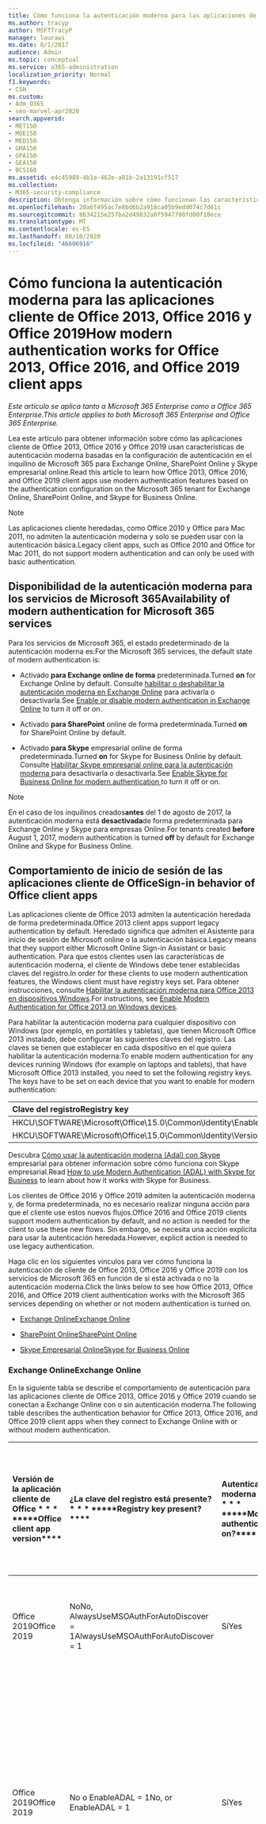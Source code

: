 ```yaml
---
title: Cómo funciona la autenticación moderna para las aplicaciones de cliente de Office 2013 y Office 2016
ms.author: tracyp
author: MSFTTracyP
manager: laurawi
ms.date: 8/1/2017
audience: Admin
ms.topic: conceptual
ms.service: o365-administration
localization_priority: Normal
f1.keywords:
- CSH
ms.custom:
- Adm_O365
- seo-marvel-apr2020
search.appverid:
- MET150
- MOE150
- MED150
- GMA150
- GPA150
- GEA150
- BCS160
ms.assetid: e4c45989-4b1a-462e-a81b-2a13191cf517
ms.collection:
- M365-security-compliance
description: Obtenga información sobre cómo funcionan las características de autenticación moderna de Microsoft 365 de forma diferente para las aplicaciones cliente de Office 2013 y 2016.
ms.openlocfilehash: 20a6f495ac7e8bd6b2a918ca05b9edd074c7d61c
ms.sourcegitcommit: 8634215e257ba2d49832a8f5947700fd00f18ece
ms.translationtype: MT
ms.contentlocale: es-ES
ms.lasthandoff: 08/10/2020
ms.locfileid: "46606916"
---
```

# <a name="how-modern-authentication-works-for-office-2013-office-2016-and-office-2019-client-apps"></a><span data-ttu-id="2fef0-103">Cómo funciona la autenticación moderna para las aplicaciones cliente de Office 2013, Office 2016 y Office 2019</span><span class="sxs-lookup"><span data-stu-id="2fef0-103">How modern authentication works for Office 2013, Office 2016, and Office 2019 client apps</span></span>

<span data-ttu-id="2fef0-104">*Este artículo se aplica tanto a Microsoft 365 Enterprise como a Office 365 Enterprise.*</span><span class="sxs-lookup"><span data-stu-id="2fef0-104">*This article applies to both Microsoft 365 Enterprise and Office 365 Enterprise.*</span></span>

<span data-ttu-id="2fef0-105">Lea este artículo para obtener información sobre cómo las aplicaciones cliente de Office 2013, Office 2016 y Office 2019 usan características de autenticación moderna basadas en la configuración de autenticación en el inquilino de Microsoft 365 para Exchange Online, SharePoint Online y Skype empresarial online.</span><span class="sxs-lookup"><span data-stu-id="2fef0-105">Read this article to learn how Office 2013, Office 2016, and Office 2019 client apps use modern authentication features based on the authentication configuration on the Microsoft 365 tenant for Exchange Online, SharePoint Online, and Skype for Business Online.</span></span>

> [!NOTE]
> <span data-ttu-id="2fef0-106">Las aplicaciones cliente heredadas, como Office 2010 y Office para Mac 2011, no admiten la autenticación moderna y solo se pueden usar con la autenticación básica.</span><span class="sxs-lookup"><span data-stu-id="2fef0-106">Legacy client apps, such as Office 2010 and Office for Mac 2011, do not support modern authentication and can only be used with basic authentication.</span></span>

## <a name="availability-of-modern-authentication-for-microsoft-365-services"></a><span data-ttu-id="2fef0-107">Disponibilidad de la autenticación moderna para los servicios de Microsoft 365</span><span class="sxs-lookup"><span data-stu-id="2fef0-107">Availability of modern authentication for Microsoft 365 services</span></span>

<span data-ttu-id="2fef0-108">Para los servicios de Microsoft 365, el estado predeterminado de la autenticación moderna es:</span><span class="sxs-lookup"><span data-stu-id="2fef0-108">For the Microsoft 365 services, the default state of modern authentication is:</span></span>
  
- <span data-ttu-id="2fef0-109">Activado **para Exchange online de forma** predeterminada.</span><span class="sxs-lookup"><span data-stu-id="2fef0-109">Turned **on** for Exchange Online by default.</span></span> <span data-ttu-id="2fef0-110">Consulte [habilitar o deshabilitar la autenticación moderna en Exchange Online](https://support.office.com/article/58018196-f918-49cd-8238-56f57f38d662) para activarla o desactivarla.</span><span class="sxs-lookup"><span data-stu-id="2fef0-110">See [Enable or disable modern authentication in Exchange Online](https://support.office.com/article/58018196-f918-49cd-8238-56f57f38d662) to turn it off or on.</span></span> 
    
- <span data-ttu-id="2fef0-111">Activado **para SharePoint** online de forma predeterminada.</span><span class="sxs-lookup"><span data-stu-id="2fef0-111">Turned **on** for SharePoint Online by default.</span></span> 
    
- <span data-ttu-id="2fef0-112">Activado **para Skype** empresarial online de forma predeterminada.</span><span class="sxs-lookup"><span data-stu-id="2fef0-112">Turned **on** for Skype for Business Online by default.</span></span> <span data-ttu-id="2fef0-113">Consulte [Habilitar Skype empresarial online para la autenticación moderna ](https://social.technet.microsoft.com/wiki/contents/articles/34339.skype-for-business-online-enable-your-tenant-for-modern-authentication.aspx)para desactivarla o desactivarla.</span><span class="sxs-lookup"><span data-stu-id="2fef0-113">See [Enable Skype for Business Online for modern authentication ](https://social.technet.microsoft.com/wiki/contents/articles/34339.skype-for-business-online-enable-your-tenant-for-modern-authentication.aspx)to turn it off or on.</span></span>

> [!NOTE]
> <span data-ttu-id="2fef0-114">En el caso de los inquilinos creados**antes** del 1 de agosto de 2017, la autenticación moderna está **desactivada**de forma predeterminada para Exchange Online y Skype para empresas Online.</span><span class="sxs-lookup"><span data-stu-id="2fef0-114">For tenants created **before** August 1, 2017, modern authentication is turned **off** by default for Exchange Online and Skype for Business Online.</span></span>
    
## <a name="sign-in-behavior-of-office-client-apps"></a><span data-ttu-id="2fef0-115">Comportamiento de inicio de sesión de las aplicaciones cliente de Office</span><span class="sxs-lookup"><span data-stu-id="2fef0-115">Sign-in behavior of Office client apps</span></span>

<span data-ttu-id="2fef0-116">Las aplicaciones cliente de Office 2013 admiten la autenticación heredada de forma predeterminada.</span><span class="sxs-lookup"><span data-stu-id="2fef0-116">Office 2013 client apps support legacy authentication by default.</span></span> <span data-ttu-id="2fef0-117">Heredado significa que admiten el Asistente para inicio de sesión de Microsoft online o la autenticación básica.</span><span class="sxs-lookup"><span data-stu-id="2fef0-117">Legacy means that they support either Microsoft Online Sign-in Assistant or basic authentication.</span></span> <span data-ttu-id="2fef0-118">Para que estos clientes usen las características de autenticación moderna, el cliente de Windows debe tener establecidas claves del registro.</span><span class="sxs-lookup"><span data-stu-id="2fef0-118">In order for these clients to use modern authentication features, the Windows client must have registry keys set.</span></span> <span data-ttu-id="2fef0-119">Para obtener instrucciones, consulte [Habilitar la autenticación moderna para Office 2013 en dispositivos Windows](https://support.office.com/article/7dc1c01a-090f-4971-9677-f1b192d6c910).</span><span class="sxs-lookup"><span data-stu-id="2fef0-119">For instructions, see [Enable Modern Authentication for Office 2013 on Windows devices](https://support.office.com/article/7dc1c01a-090f-4971-9677-f1b192d6c910).</span></span>

<span data-ttu-id="2fef0-p104">Para habilitar la autenticación moderna para cualquier dispositivo con Windows (por ejemplo, en portátiles y tabletas), que tienen Microsoft Office 2013 instalado, debe configurar las siguientes claves del registro. Las claves se tienen que establecer en cada dispositivo en el que quiera habilitar la autenticación moderna:</span><span class="sxs-lookup"><span data-stu-id="2fef0-p104">To enable modern authentication for any devices running Windows (for example on laptops and tablets), that have Microsoft Office 2013 installed, you need to set the following registry keys. The keys have to be set on each device that you want to enable for modern authentication:</span></span>
  
|<span data-ttu-id="2fef0-122">**Clave del registro**</span><span class="sxs-lookup"><span data-stu-id="2fef0-122">**Registry key**</span></span>|<span data-ttu-id="2fef0-123">**Tipo**</span><span class="sxs-lookup"><span data-stu-id="2fef0-123">**Type**</span></span>|<span data-ttu-id="2fef0-124">**Valor**</span><span class="sxs-lookup"><span data-stu-id="2fef0-124">**Value**</span></span> |
|:-------|:------:|--------:|
|<span data-ttu-id="2fef0-125">HKCU\SOFTWARE\Microsoft\Office\15.0\Common\Identity\EnableADAL</span><span class="sxs-lookup"><span data-stu-id="2fef0-125">HKCU\SOFTWARE\Microsoft\Office\15.0\Common\Identity\EnableADAL</span></span>  |<span data-ttu-id="2fef0-126">REG_DWORD</span><span class="sxs-lookup"><span data-stu-id="2fef0-126">REG_DWORD</span></span>  |<span data-ttu-id="2fef0-127">1</span><span class="sxs-lookup"><span data-stu-id="2fef0-127">1</span></span>  |
|<span data-ttu-id="2fef0-128">HKCU\SOFTWARE\Microsoft\Office\15.0\Common\Identity\Version</span><span class="sxs-lookup"><span data-stu-id="2fef0-128">HKCU\SOFTWARE\Microsoft\Office\15.0\Common\Identity\Version</span></span> |<span data-ttu-id="2fef0-129">REG_DWORD</span><span class="sxs-lookup"><span data-stu-id="2fef0-129">REG_DWORD</span></span> |<span data-ttu-id="2fef0-130">1</span><span class="sxs-lookup"><span data-stu-id="2fef0-130">1</span></span> |
  
<span data-ttu-id="2fef0-131">Descubra [Cómo usar la autenticación moderna (Adal) con Skype](https://go.microsoft.com/fwlink/p/?LinkId=785431) empresarial para obtener información sobre cómo funciona con Skype empresarial.</span><span class="sxs-lookup"><span data-stu-id="2fef0-131">Read [How to use Modern Authentication (ADAL) with Skype for Business](https://go.microsoft.com/fwlink/p/?LinkId=785431) to learn about how it works with Skype for Business.</span></span> 
  
<span data-ttu-id="2fef0-132">Los clientes de Office 2016 y Office 2019 admiten la autenticación moderna y, de forma predeterminada, no es necesario realizar ninguna acción para que el cliente use estos nuevos flujos.</span><span class="sxs-lookup"><span data-stu-id="2fef0-132">Office 2016 and Office 2019 clients support modern authentication by default, and no action is needed for the client to use these new flows.</span></span> <span data-ttu-id="2fef0-133">Sin embargo, se necesita una acción explícita para usar la autenticación heredada.</span><span class="sxs-lookup"><span data-stu-id="2fef0-133">However, explicit action is needed to use legacy authentication.</span></span>
  
<span data-ttu-id="2fef0-134">Haga clic en los siguientes vínculos para ver cómo funciona la autenticación de cliente de Office 2013, Office 2016 y Office 2019 con los servicios de Microsoft 365 en función de si está activada o no la autenticación moderna.</span><span class="sxs-lookup"><span data-stu-id="2fef0-134">Click the links below to see how Office 2013, Office 2016, and Office 2019 client authentication works with the Microsoft 365 services depending on whether or not modern authentication is turned on.</span></span>
  
- [<span data-ttu-id="2fef0-135">Exchange Online</span><span class="sxs-lookup"><span data-stu-id="2fef0-135">Exchange Online</span></span>](modern-auth-for-office-2013-and-2016.md#BK_EchangeOnline)
    
- [<span data-ttu-id="2fef0-136">SharePoint Online</span><span class="sxs-lookup"><span data-stu-id="2fef0-136">SharePoint Online</span></span>](modern-auth-for-office-2013-and-2016.md#BK_SharePointOnline)
    
- [<span data-ttu-id="2fef0-137">Skype Empresarial Online</span><span class="sxs-lookup"><span data-stu-id="2fef0-137">Skype for Business Online</span></span>](modern-auth-for-office-2013-and-2016.md#BK_SFBO)
    
<span data-ttu-id="2fef0-138"><a name="BK_EchangeOnline"> </a></span><span class="sxs-lookup"><span data-stu-id="2fef0-138"><a name="BK_EchangeOnline"> </a></span></span>
### <a name="exchange-online"></a><span data-ttu-id="2fef0-139">Exchange Online</span><span class="sxs-lookup"><span data-stu-id="2fef0-139">Exchange Online</span></span>

<span data-ttu-id="2fef0-140">En la siguiente tabla se describe el comportamiento de autenticación para las aplicaciones cliente de Office 2013, Office 2016 y Office 2019 cuando se conectan a Exchange Online con o sin autenticación moderna.</span><span class="sxs-lookup"><span data-stu-id="2fef0-140">The following table describes the authentication behavior for Office 2013, Office 2016, and Office 2019 client apps when they connect to Exchange Online with or without modern authentication.</span></span>
  
|<span data-ttu-id="2fef0-141">Versión de la aplicación cliente de Office \* \* \* \*</span><span class="sxs-lookup"><span data-stu-id="2fef0-141">\*\*\*\*Office client app version\*\*\*\*</span></span>|<span data-ttu-id="2fef0-142">¿La clave del registro está presente? \* \* \* \*</span><span class="sxs-lookup"><span data-stu-id="2fef0-142">\*\*\*\*Registry key present?\*\*\*\*</span></span>|<span data-ttu-id="2fef0-143">Autenticación moderna en? \* \* \* \*</span><span class="sxs-lookup"><span data-stu-id="2fef0-143">\*\*\*\*Modern authentication on?\*\*\*\*</span></span>|<span data-ttu-id="2fef0-144">Comportamiento de autenticación con la autenticación moderna activada para el inquilino (predeterminado) \* \* \* \*</span><span class="sxs-lookup"><span data-stu-id="2fef0-144">\*\*\*\*Authentication behavior with modern authentication turned on for the tenant (default)\*\*\*\*</span></span>|<span data-ttu-id="2fef0-145">Comportamiento de autenticación con la autenticación moderna desactivada para el inquilino \* \* \* \*</span><span class="sxs-lookup"><span data-stu-id="2fef0-145">\*\*\*\*Authentication behavior with modern authentication turned off for the tenant\*\*\*\*</span></span>|
|:-----|:-----|:-----|:-----|:-----|
|<span data-ttu-id="2fef0-146">Office 2019</span><span class="sxs-lookup"><span data-stu-id="2fef0-146">Office 2019</span></span>  <br/> |<span data-ttu-id="2fef0-147">No</span><span class="sxs-lookup"><span data-stu-id="2fef0-147">No,</span></span> <br> <span data-ttu-id="2fef0-148">AlwaysUseMSOAuthForAutoDiscover = 1</span><span class="sxs-lookup"><span data-stu-id="2fef0-148">AlwaysUseMSOAuthForAutoDiscover = 1</span></span> <br/> |<span data-ttu-id="2fef0-149">Sí</span><span class="sxs-lookup"><span data-stu-id="2fef0-149">Yes</span></span>  <br/> |<span data-ttu-id="2fef0-150">Fuerza la autenticación moderna en Outlook 2013, 2016 o 2019.</span><span class="sxs-lookup"><span data-stu-id="2fef0-150">Forces modern authentication on Outlook 2013, 2016, or 2019.</span></span> <br/> [<span data-ttu-id="2fef0-151">Más información</span><span class="sxs-lookup"><span data-stu-id="2fef0-151">More info</span></span>](https://support.microsoft.com/help/3126599/outlook-prompts-for-password-when-modern-authentication-is-enabled)|<span data-ttu-id="2fef0-152">Fuerza la autenticación moderna en el cliente de Outlook.</span><span class="sxs-lookup"><span data-stu-id="2fef0-152">Forces modern authentication within the Outlook client.</span></span><br/> |
|<span data-ttu-id="2fef0-153">Office 2019</span><span class="sxs-lookup"><span data-stu-id="2fef0-153">Office 2019</span></span>  <br/> |<span data-ttu-id="2fef0-154">No o EnableADAL = 1</span><span class="sxs-lookup"><span data-stu-id="2fef0-154">No, or EnableADAL = 1</span></span>  <br/> |<span data-ttu-id="2fef0-155">Sí</span><span class="sxs-lookup"><span data-stu-id="2fef0-155">Yes</span></span>  <br/> |<span data-ttu-id="2fef0-156">Se intenta primero la autenticación moderna.</span><span class="sxs-lookup"><span data-stu-id="2fef0-156">Modern authentication is attempted first.</span></span> <span data-ttu-id="2fef0-157">Si el servidor rechaza una conexión de autenticación moderna, se usa la autenticación básica.</span><span class="sxs-lookup"><span data-stu-id="2fef0-157">If the server refuses a modern authentication connection, then basic authentication is used.</span></span> <span data-ttu-id="2fef0-158">El servidor rechaza la autenticación moderna cuando el inquilino no está habilitado.</span><span class="sxs-lookup"><span data-stu-id="2fef0-158">Server refuses modern authentication when the tenant is not enabled.</span></span>  <br/> |<span data-ttu-id="2fef0-159">Se intenta primero la autenticación moderna.</span><span class="sxs-lookup"><span data-stu-id="2fef0-159">Modern authentication is attempted first.</span></span> <span data-ttu-id="2fef0-160">Si el servidor rechaza una conexión de autenticación moderna, se usa la autenticación básica.</span><span class="sxs-lookup"><span data-stu-id="2fef0-160">If the server refuses a modern authentication connection, then basic authentication is used.</span></span> <span data-ttu-id="2fef0-161">El servidor rechaza la autenticación moderna cuando el inquilino no está habilitado.</span><span class="sxs-lookup"><span data-stu-id="2fef0-161">Server refuses modern authentication when the tenant is not enabled.</span></span>  <br/> |
|<span data-ttu-id="2fef0-162">Office 2019</span><span class="sxs-lookup"><span data-stu-id="2fef0-162">Office 2019</span></span>  <br/> |<span data-ttu-id="2fef0-163">Sí, EnableADAL = 1</span><span class="sxs-lookup"><span data-stu-id="2fef0-163">Yes, EnableADAL = 1</span></span>  <br/> |<span data-ttu-id="2fef0-164">Sí</span><span class="sxs-lookup"><span data-stu-id="2fef0-164">Yes</span></span>  <br/> |<span data-ttu-id="2fef0-165">Se intenta primero la autenticación moderna.</span><span class="sxs-lookup"><span data-stu-id="2fef0-165">Modern authentication is attempted first.</span></span> <span data-ttu-id="2fef0-166">Si el servidor rechaza una conexión de autenticación moderna, se usa la autenticación básica.</span><span class="sxs-lookup"><span data-stu-id="2fef0-166">If the server refuses a modern authentication connection, then basic authentication is used.</span></span> <span data-ttu-id="2fef0-167">El servidor rechaza la autenticación moderna cuando el inquilino no está habilitado.</span><span class="sxs-lookup"><span data-stu-id="2fef0-167">Server refuses modern authentication when the tenant is not enabled.</span></span>  <br/> |<span data-ttu-id="2fef0-168">Se intenta primero la autenticación moderna.</span><span class="sxs-lookup"><span data-stu-id="2fef0-168">Modern authentication is attempted first.</span></span> <span data-ttu-id="2fef0-169">Si el servidor rechaza una conexión de autenticación moderna, se usa la autenticación básica.</span><span class="sxs-lookup"><span data-stu-id="2fef0-169">If the server refuses a modern authentication connection, then basic authentication is used.</span></span> <span data-ttu-id="2fef0-170">El servidor rechaza la autenticación moderna cuando el inquilino no está habilitado.</span><span class="sxs-lookup"><span data-stu-id="2fef0-170">Server refuses modern authentication when the tenant is not enabled.</span></span>  <br/> |
|<span data-ttu-id="2fef0-171">Office 2019</span><span class="sxs-lookup"><span data-stu-id="2fef0-171">Office 2019</span></span>  <br/> |<span data-ttu-id="2fef0-172">Sí, EnableADAL = 0</span><span class="sxs-lookup"><span data-stu-id="2fef0-172">Yes, EnableADAL=0</span></span>  <br/> |<span data-ttu-id="2fef0-173">No</span><span class="sxs-lookup"><span data-stu-id="2fef0-173">No</span></span>  <br/> |<span data-ttu-id="2fef0-174">Autenticación básica</span><span class="sxs-lookup"><span data-stu-id="2fef0-174">Basic authentication</span></span>  <br/> |<span data-ttu-id="2fef0-175">Autenticación básica</span><span class="sxs-lookup"><span data-stu-id="2fef0-175">Basic authentication</span></span>  <br/> |
|<span data-ttu-id="2fef0-176">Office 2016</span><span class="sxs-lookup"><span data-stu-id="2fef0-176">Office 2016</span></span>  <br/> |<span data-ttu-id="2fef0-177">No</span><span class="sxs-lookup"><span data-stu-id="2fef0-177">No,</span></span> <br> <span data-ttu-id="2fef0-178">AlwaysUseMSOAuthForAutoDiscover = 1</span><span class="sxs-lookup"><span data-stu-id="2fef0-178">AlwaysUseMSOAuthForAutoDiscover = 1</span></span> <br/> |<span data-ttu-id="2fef0-179">Sí</span><span class="sxs-lookup"><span data-stu-id="2fef0-179">Yes</span></span>  <br/> |<span data-ttu-id="2fef0-180">Fuerza la autenticación moderna en 2013, 2016 o 2019.</span><span class="sxs-lookup"><span data-stu-id="2fef0-180">Forces modern authentication on 2013, 2016, or 2019.</span></span> <br/> [<span data-ttu-id="2fef0-181">Más información</span><span class="sxs-lookup"><span data-stu-id="2fef0-181">More info</span></span>](https://support.microsoft.com/help/3126599/outlook-prompts-for-password-when-modern-authentication-is-enabled)|<span data-ttu-id="2fef0-182">Fuerza la autenticación moderna en el cliente de Outlook.</span><span class="sxs-lookup"><span data-stu-id="2fef0-182">Forces modern authentication within the Outlook client.</span></span><br/> |
|<span data-ttu-id="2fef0-183">Office 2016</span><span class="sxs-lookup"><span data-stu-id="2fef0-183">Office 2016</span></span>  <br/> |<span data-ttu-id="2fef0-184">No o EnableADAL = 1</span><span class="sxs-lookup"><span data-stu-id="2fef0-184">No, or EnableADAL = 1</span></span>  <br/> |<span data-ttu-id="2fef0-185">Sí</span><span class="sxs-lookup"><span data-stu-id="2fef0-185">Yes</span></span>  <br/> |<span data-ttu-id="2fef0-186">Se intenta primero la autenticación moderna.</span><span class="sxs-lookup"><span data-stu-id="2fef0-186">Modern authentication is attempted first.</span></span> <span data-ttu-id="2fef0-187">Si el servidor rechaza una conexión de autenticación moderna, se usa la autenticación básica.</span><span class="sxs-lookup"><span data-stu-id="2fef0-187">If the server refuses a modern authentication connection, then basic authentication is used.</span></span> <span data-ttu-id="2fef0-188">El servidor rechaza la autenticación moderna cuando el inquilino no está habilitado.</span><span class="sxs-lookup"><span data-stu-id="2fef0-188">Server refuses modern authentication when the tenant is not enabled.</span></span>  <br/> |<span data-ttu-id="2fef0-189">Se intenta primero la autenticación moderna.</span><span class="sxs-lookup"><span data-stu-id="2fef0-189">Modern authentication is attempted first.</span></span> <span data-ttu-id="2fef0-190">Si el servidor rechaza una conexión de autenticación moderna, se usa la autenticación básica.</span><span class="sxs-lookup"><span data-stu-id="2fef0-190">If the server refuses a modern authentication connection, then basic authentication is used.</span></span> <span data-ttu-id="2fef0-191">El servidor rechaza la autenticación moderna cuando el inquilino no está habilitado.</span><span class="sxs-lookup"><span data-stu-id="2fef0-191">Server refuses modern authentication when the tenant is not enabled.</span></span>  <br/> |
|<span data-ttu-id="2fef0-192">Office 2016</span><span class="sxs-lookup"><span data-stu-id="2fef0-192">Office 2016</span></span>  <br/> |<span data-ttu-id="2fef0-193">Sí, EnableADAL = 1</span><span class="sxs-lookup"><span data-stu-id="2fef0-193">Yes, EnableADAL = 1</span></span>  <br/> |<span data-ttu-id="2fef0-194">Sí</span><span class="sxs-lookup"><span data-stu-id="2fef0-194">Yes</span></span>  <br/> |<span data-ttu-id="2fef0-195">Se intenta primero la autenticación moderna.</span><span class="sxs-lookup"><span data-stu-id="2fef0-195">Modern authentication is attempted first.</span></span> <span data-ttu-id="2fef0-196">Si el servidor rechaza una conexión de autenticación moderna, se usa la autenticación básica.</span><span class="sxs-lookup"><span data-stu-id="2fef0-196">If the server refuses a modern authentication connection, then basic authentication is used.</span></span> <span data-ttu-id="2fef0-197">El servidor rechaza la autenticación moderna cuando el inquilino no está habilitado.</span><span class="sxs-lookup"><span data-stu-id="2fef0-197">Server refuses modern authentication when the tenant is not enabled.</span></span>  <br/> |<span data-ttu-id="2fef0-198">Se intenta primero la autenticación moderna.</span><span class="sxs-lookup"><span data-stu-id="2fef0-198">Modern authentication is attempted first.</span></span> <span data-ttu-id="2fef0-199">Si el servidor rechaza una conexión de autenticación moderna, se usa la autenticación básica.</span><span class="sxs-lookup"><span data-stu-id="2fef0-199">If the server refuses a modern authentication connection, then basic authentication is used.</span></span> <span data-ttu-id="2fef0-200">El servidor rechaza la autenticación moderna cuando el inquilino no está habilitado.</span><span class="sxs-lookup"><span data-stu-id="2fef0-200">Server refuses modern authentication when the tenant is not enabled.</span></span>  <br/> |
|<span data-ttu-id="2fef0-201">Office 2016</span><span class="sxs-lookup"><span data-stu-id="2fef0-201">Office 2016</span></span>  <br/> |<span data-ttu-id="2fef0-202">Sí, EnableADAL = 0</span><span class="sxs-lookup"><span data-stu-id="2fef0-202">Yes, EnableADAL=0</span></span>  <br/> |<span data-ttu-id="2fef0-203">No</span><span class="sxs-lookup"><span data-stu-id="2fef0-203">No</span></span>  <br/> |<span data-ttu-id="2fef0-204">Autenticación básica</span><span class="sxs-lookup"><span data-stu-id="2fef0-204">Basic authentication</span></span>  <br/> |<span data-ttu-id="2fef0-205">Autenticación básica</span><span class="sxs-lookup"><span data-stu-id="2fef0-205">Basic authentication</span></span>  <br/> |
|<span data-ttu-id="2fef0-206">Office 2013</span><span class="sxs-lookup"><span data-stu-id="2fef0-206">Office 2013</span></span>  <br/> |<span data-ttu-id="2fef0-207">No</span><span class="sxs-lookup"><span data-stu-id="2fef0-207">No</span></span>  <br/> |<span data-ttu-id="2fef0-208">No</span><span class="sxs-lookup"><span data-stu-id="2fef0-208">No</span></span>  <br/> |<span data-ttu-id="2fef0-209">Autenticación básica</span><span class="sxs-lookup"><span data-stu-id="2fef0-209">Basic authentication</span></span>  <br/> |<span data-ttu-id="2fef0-210">Autenticación básica</span><span class="sxs-lookup"><span data-stu-id="2fef0-210">Basic authentication</span></span>  <br/> |
|<span data-ttu-id="2fef0-211">Office 2013</span><span class="sxs-lookup"><span data-stu-id="2fef0-211">Office 2013</span></span>  <br/> |<span data-ttu-id="2fef0-212">Sí, EnableADAL = 1</span><span class="sxs-lookup"><span data-stu-id="2fef0-212">Yes, EnableADAL = 1</span></span>  <br/> |<span data-ttu-id="2fef0-213">Sí</span><span class="sxs-lookup"><span data-stu-id="2fef0-213">Yes</span></span>  <br/> |<span data-ttu-id="2fef0-214">Se intenta primero la autenticación moderna.</span><span class="sxs-lookup"><span data-stu-id="2fef0-214">Modern authentication is attempted first.</span></span> <span data-ttu-id="2fef0-215">Si el servidor rechaza una conexión de autenticación moderna, se usa la autenticación básica.</span><span class="sxs-lookup"><span data-stu-id="2fef0-215">If the server refuses a modern authentication connection, then basic authentication is used.</span></span> <span data-ttu-id="2fef0-216">El servidor rechaza la autenticación moderna cuando el inquilino no está habilitado.</span><span class="sxs-lookup"><span data-stu-id="2fef0-216">Server refuses modern authentication when the tenant is not enabled.</span></span>  <br/> |<span data-ttu-id="2fef0-217">Se intenta primero la autenticación moderna.</span><span class="sxs-lookup"><span data-stu-id="2fef0-217">Modern authentication is attempted first.</span></span> <span data-ttu-id="2fef0-218">Si el servidor rechaza una conexión de autenticación moderna, se usa la autenticación básica.</span><span class="sxs-lookup"><span data-stu-id="2fef0-218">If the server refuses a modern authentication connection, then basic authentication is used.</span></span> <span data-ttu-id="2fef0-219">El servidor rechaza la autenticación moderna cuando el inquilino no está habilitado.</span><span class="sxs-lookup"><span data-stu-id="2fef0-219">Server refuses modern authentication when the tenant is not enabled.</span></span>  <br/> |
   
<span data-ttu-id="2fef0-220"><a name="BK_SharePointOnline"> </a></span><span class="sxs-lookup"><span data-stu-id="2fef0-220"><a name="BK_SharePointOnline"> </a></span></span>
### <a name="sharepoint-online"></a><span data-ttu-id="2fef0-221">SharePoint Online</span><span class="sxs-lookup"><span data-stu-id="2fef0-221">SharePoint Online</span></span>

<span data-ttu-id="2fef0-222">En la siguiente tabla se describe el comportamiento de autenticación para las aplicaciones cliente de Office 2013, Office 2016 y Office 2019 cuando se conectan a SharePoint Online con o sin autenticación moderna.</span><span class="sxs-lookup"><span data-stu-id="2fef0-222">The following table describes the authentication behavior for Office 2013, Office 2016, and Office 2019 client apps when they connect to SharePoint Online with or without modern authentication.</span></span>
  
|<span data-ttu-id="2fef0-223">Versión de la aplicación cliente de Office \* \* \* \*</span><span class="sxs-lookup"><span data-stu-id="2fef0-223">\*\*\*\*Office client app version\*\*\*\*</span></span>|<span data-ttu-id="2fef0-224">¿La clave del registro está presente? \* \* \* \*</span><span class="sxs-lookup"><span data-stu-id="2fef0-224">\*\*\*\*Registry key present?\*\*\*\*</span></span>|<span data-ttu-id="2fef0-225">Autenticación moderna en? \* \* \* \*</span><span class="sxs-lookup"><span data-stu-id="2fef0-225">\*\*\*\*Modern authentication on?\*\*\*\*</span></span>|<span data-ttu-id="2fef0-226">Comportamiento de autenticación con la autenticación moderna activada para el inquilino (predeterminado) \* \* \* \*</span><span class="sxs-lookup"><span data-stu-id="2fef0-226">\*\*\*\*Authentication behavior with modern authentication turned on for the tenant (default)\*\*\*\*</span></span>|<span data-ttu-id="2fef0-227">Comportamiento de autenticación con la autenticación moderna desactivada para el inquilino \* \* \* \*</span><span class="sxs-lookup"><span data-stu-id="2fef0-227">\*\*\*\*Authentication behavior with modern authentication turned off for the tenant\*\*\*\*</span></span>|
|:-----|:-----|:-----|:-----|:-----|
|<span data-ttu-id="2fef0-228">Office 2019</span><span class="sxs-lookup"><span data-stu-id="2fef0-228">Office 2019</span></span>  <br/> |<span data-ttu-id="2fef0-229">No o EnableADAL = 1</span><span class="sxs-lookup"><span data-stu-id="2fef0-229">No, or EnableADAL = 1</span></span>  <br/> |<span data-ttu-id="2fef0-230">Sí</span><span class="sxs-lookup"><span data-stu-id="2fef0-230">Yes</span></span>  <br/> |<span data-ttu-id="2fef0-231">Solo la autenticación moderna.</span><span class="sxs-lookup"><span data-stu-id="2fef0-231">Modern authentication only.</span></span>  <br/> |<span data-ttu-id="2fef0-232">Error al conectar.</span><span class="sxs-lookup"><span data-stu-id="2fef0-232">Failure to connect.</span></span>  <br/> |
|<span data-ttu-id="2fef0-233">Office 2019</span><span class="sxs-lookup"><span data-stu-id="2fef0-233">Office 2019</span></span>  <br/> |<span data-ttu-id="2fef0-234">Sí, EnableADAL = 1</span><span class="sxs-lookup"><span data-stu-id="2fef0-234">Yes, EnableADAL = 1</span></span>  <br/> |<span data-ttu-id="2fef0-235">Sí</span><span class="sxs-lookup"><span data-stu-id="2fef0-235">Yes</span></span>  <br/> |<span data-ttu-id="2fef0-236">Solo la autenticación moderna.</span><span class="sxs-lookup"><span data-stu-id="2fef0-236">Modern authentication only.</span></span>  <br/> |<span data-ttu-id="2fef0-237">Error al conectar.</span><span class="sxs-lookup"><span data-stu-id="2fef0-237">Failure to connect.</span></span>  <br/> |
|<span data-ttu-id="2fef0-238">Office 2019</span><span class="sxs-lookup"><span data-stu-id="2fef0-238">Office 2019</span></span>  <br/> |<span data-ttu-id="2fef0-239">Sí, EnableADAL = 0</span><span class="sxs-lookup"><span data-stu-id="2fef0-239">Yes, EnableADAL = 0</span></span>  <br/> |<span data-ttu-id="2fef0-240">No</span><span class="sxs-lookup"><span data-stu-id="2fef0-240">No</span></span>  <br/> |<span data-ttu-id="2fef0-241">Solo ayudante para el inicio de sesión de Microsoft online.</span><span class="sxs-lookup"><span data-stu-id="2fef0-241">Microsoft Online Sign-in Assistant only.</span></span>  <br/> |<span data-ttu-id="2fef0-242">Solo ayudante para el inicio de sesión de Microsoft online.</span><span class="sxs-lookup"><span data-stu-id="2fef0-242">Microsoft Online Sign-in Assistant only.</span></span>  <br/> |
|<span data-ttu-id="2fef0-243">Office 2016</span><span class="sxs-lookup"><span data-stu-id="2fef0-243">Office 2016</span></span>  <br/> |<span data-ttu-id="2fef0-244">No o EnableADAL = 1</span><span class="sxs-lookup"><span data-stu-id="2fef0-244">No, or EnableADAL = 1</span></span>  <br/> |<span data-ttu-id="2fef0-245">Sí</span><span class="sxs-lookup"><span data-stu-id="2fef0-245">Yes</span></span>  <br/> |<span data-ttu-id="2fef0-246">Solo la autenticación moderna.</span><span class="sxs-lookup"><span data-stu-id="2fef0-246">Modern authentication only.</span></span>  <br/> |<span data-ttu-id="2fef0-247">Error al conectar.</span><span class="sxs-lookup"><span data-stu-id="2fef0-247">Failure to connect.</span></span>  <br/> |
|<span data-ttu-id="2fef0-248">Office 2016</span><span class="sxs-lookup"><span data-stu-id="2fef0-248">Office 2016</span></span>  <br/> |<span data-ttu-id="2fef0-249">Sí, EnableADAL = 1</span><span class="sxs-lookup"><span data-stu-id="2fef0-249">Yes, EnableADAL = 1</span></span>  <br/> |<span data-ttu-id="2fef0-250">Sí</span><span class="sxs-lookup"><span data-stu-id="2fef0-250">Yes</span></span>  <br/> |<span data-ttu-id="2fef0-251">Solo la autenticación moderna.</span><span class="sxs-lookup"><span data-stu-id="2fef0-251">Modern authentication only.</span></span>  <br/> |<span data-ttu-id="2fef0-252">Error al conectar.</span><span class="sxs-lookup"><span data-stu-id="2fef0-252">Failure to connect.</span></span>  <br/> |
|<span data-ttu-id="2fef0-253">Office 2016</span><span class="sxs-lookup"><span data-stu-id="2fef0-253">Office 2016</span></span>  <br/> |<span data-ttu-id="2fef0-254">Sí, EnableADAL = 0</span><span class="sxs-lookup"><span data-stu-id="2fef0-254">Yes, EnableADAL = 0</span></span>  <br/> |<span data-ttu-id="2fef0-255">No</span><span class="sxs-lookup"><span data-stu-id="2fef0-255">No</span></span>  <br/> |<span data-ttu-id="2fef0-256">Solo ayudante para el inicio de sesión de Microsoft online.</span><span class="sxs-lookup"><span data-stu-id="2fef0-256">Microsoft Online Sign-in Assistant only.</span></span>  <br/> |<span data-ttu-id="2fef0-257">Solo ayudante para el inicio de sesión de Microsoft online.</span><span class="sxs-lookup"><span data-stu-id="2fef0-257">Microsoft Online Sign-in Assistant only.</span></span>  <br/> |
|<span data-ttu-id="2fef0-258">Office 2013</span><span class="sxs-lookup"><span data-stu-id="2fef0-258">Office 2013</span></span>  <br/> |<span data-ttu-id="2fef0-259">No</span><span class="sxs-lookup"><span data-stu-id="2fef0-259">No</span></span>  <br/> |<span data-ttu-id="2fef0-260">No</span><span class="sxs-lookup"><span data-stu-id="2fef0-260">No</span></span>  <br/> |<span data-ttu-id="2fef0-261">Solo ayudante para el inicio de sesión de Microsoft online.</span><span class="sxs-lookup"><span data-stu-id="2fef0-261">Microsoft Online Sign-in Assistant only.</span></span>  <br/> |<span data-ttu-id="2fef0-262">Solo ayudante para el inicio de sesión de Microsoft online.</span><span class="sxs-lookup"><span data-stu-id="2fef0-262">Microsoft Online Sign-in Assistant only.</span></span>  <br/> |
|<span data-ttu-id="2fef0-263">Office 2013</span><span class="sxs-lookup"><span data-stu-id="2fef0-263">Office 2013</span></span>  <br/> |<span data-ttu-id="2fef0-264">Sí, EnableADAL = 1</span><span class="sxs-lookup"><span data-stu-id="2fef0-264">Yes, EnableADAL = 1</span></span>  <br/> |<span data-ttu-id="2fef0-265">Sí</span><span class="sxs-lookup"><span data-stu-id="2fef0-265">Yes</span></span>  <br/> |<span data-ttu-id="2fef0-266">Solo la autenticación moderna.</span><span class="sxs-lookup"><span data-stu-id="2fef0-266">Modern authentication only.</span></span>  <br/> |<span data-ttu-id="2fef0-267">Error al conectar.</span><span class="sxs-lookup"><span data-stu-id="2fef0-267">Failure to connect.</span></span>  <br/> |
   
### <a name="skype-for-business-online"></a><span data-ttu-id="2fef0-268">Skype Empresarial Online</span><span class="sxs-lookup"><span data-stu-id="2fef0-268">Skype for Business Online</span></span>
<span data-ttu-id="2fef0-269"><a name="BK_SFBO"> </a></span><span class="sxs-lookup"><span data-stu-id="2fef0-269"><a name="BK_SFBO"> </a></span></span>

<span data-ttu-id="2fef0-270">En la tabla siguiente se describe el comportamiento de autenticación para las aplicaciones cliente de Office 2013, Office 2016 y Office 2019 cuando se conectan a Skype empresarial online con o sin autenticación moderna.</span><span class="sxs-lookup"><span data-stu-id="2fef0-270">The following table describes the authentication behavior for Office 2013, Office 2016, and Office 2019 client apps when they connect to Skype for Business Online with or without modern authentication.</span></span>
  
|<span data-ttu-id="2fef0-271">Versión de la aplicación cliente de Office \* \* \* \*</span><span class="sxs-lookup"><span data-stu-id="2fef0-271">\*\*\*\*Office client app version\*\*\*\*</span></span>|<span data-ttu-id="2fef0-272">¿La clave del registro está presente? \* \* \* \*</span><span class="sxs-lookup"><span data-stu-id="2fef0-272">\*\*\*\*Registry key present?\*\*\*\*</span></span>|<span data-ttu-id="2fef0-273">Autenticación moderna en? \* \* \* \*</span><span class="sxs-lookup"><span data-stu-id="2fef0-273">\*\*\*\*Modern authentication on?\*\*\*\*</span></span>|<span data-ttu-id="2fef0-274">Comportamiento de autenticación con la autenticación moderna activada para el inquilino \* \* \* \*</span><span class="sxs-lookup"><span data-stu-id="2fef0-274">\*\*\*\*Authentication behavior with modern authentication turned on for the tenant\*\*\*\*</span></span>|<span data-ttu-id="2fef0-275">Comportamiento de autenticación con la autenticación moderna desactivada para el inquilino (predeterminado) \* \* \* \*</span><span class="sxs-lookup"><span data-stu-id="2fef0-275">\*\*\*\*Authentication behavior with modern authentication turned off for the tenant (default)\*\*\*\*</span></span>|
|:-----|:-----|:-----|:-----|:-----|
|<span data-ttu-id="2fef0-276">Office 2019</span><span class="sxs-lookup"><span data-stu-id="2fef0-276">Office 2019</span></span>  <br/> |<span data-ttu-id="2fef0-277">No o EnableADAL = 1</span><span class="sxs-lookup"><span data-stu-id="2fef0-277">No, or EnableADAL = 1</span></span>  <br/> |<span data-ttu-id="2fef0-278">Sí</span><span class="sxs-lookup"><span data-stu-id="2fef0-278">Yes</span></span>  <br/> |<span data-ttu-id="2fef0-279">Se intenta primero la autenticación moderna.</span><span class="sxs-lookup"><span data-stu-id="2fef0-279">Modern authentication is attempted first.</span></span> <span data-ttu-id="2fef0-280">Si el servidor rechaza una conexión de autenticación moderna, se usa el Asistente para el inicio de sesión de Microsoft online.</span><span class="sxs-lookup"><span data-stu-id="2fef0-280">If the server refuses a modern authentication connection, then Microsoft Online Sign-in Assistant is used.</span></span> <span data-ttu-id="2fef0-281">El servidor rechaza la autenticación moderna cuando los inquilinos de Skype empresarial online no están habilitados.</span><span class="sxs-lookup"><span data-stu-id="2fef0-281">Server refuses modern authentication when Skype for Business Online tenants are not enabled.</span></span>  <br/> |<span data-ttu-id="2fef0-282">Se intenta primero la autenticación moderna.</span><span class="sxs-lookup"><span data-stu-id="2fef0-282">Modern authentication is attempted first.</span></span> <span data-ttu-id="2fef0-283">Si el servidor rechaza una conexión de autenticación moderna, se usa el Asistente para el inicio de sesión de Microsoft online.</span><span class="sxs-lookup"><span data-stu-id="2fef0-283">If the server refuses a modern authentication connection, then Microsoft Online Sign-in Assistant is used.</span></span> <span data-ttu-id="2fef0-284">El servidor rechaza la autenticación moderna cuando los inquilinos de Skype empresarial online no están habilitados.</span><span class="sxs-lookup"><span data-stu-id="2fef0-284">Server refuses modern authentication when Skype for Business Online tenants are not enabled.</span></span>  <br/> |
|<span data-ttu-id="2fef0-285">Office 2019</span><span class="sxs-lookup"><span data-stu-id="2fef0-285">Office 2019</span></span>  <br/> |<span data-ttu-id="2fef0-286">Sí, EnableADAL = 1</span><span class="sxs-lookup"><span data-stu-id="2fef0-286">Yes, EnableADAL = 1</span></span>  <br/> |<span data-ttu-id="2fef0-287">Sí</span><span class="sxs-lookup"><span data-stu-id="2fef0-287">Yes</span></span>  <br/> |<span data-ttu-id="2fef0-288">Se intenta primero la autenticación moderna.</span><span class="sxs-lookup"><span data-stu-id="2fef0-288">Modern authentication is attempted first.</span></span> <span data-ttu-id="2fef0-289">Si el servidor rechaza una conexión de autenticación moderna, se usa el Asistente para el inicio de sesión de Microsoft online.</span><span class="sxs-lookup"><span data-stu-id="2fef0-289">If the server refuses a modern authentication connection, then Microsoft Online Sign-in Assistant is used.</span></span> <span data-ttu-id="2fef0-290">El servidor rechaza la autenticación moderna cuando los inquilinos de Skype empresarial online no están habilitados.</span><span class="sxs-lookup"><span data-stu-id="2fef0-290">Server refuses modern authentication when Skype for Business Online tenants are not enabled.</span></span>  <br/> |<span data-ttu-id="2fef0-291">Se intenta primero la autenticación moderna.</span><span class="sxs-lookup"><span data-stu-id="2fef0-291">Modern authentication is attempted first.</span></span> <span data-ttu-id="2fef0-292">Si el servidor rechaza una conexión de autenticación moderna, se usa el Asistente para el inicio de sesión de Microsoft online.</span><span class="sxs-lookup"><span data-stu-id="2fef0-292">If the server refuses a modern authentication connection, then Microsoft Online Sign-in Assistant is used.</span></span> <span data-ttu-id="2fef0-293">El servidor rechaza la autenticación moderna cuando los inquilinos de Skype empresarial online no están habilitados.</span><span class="sxs-lookup"><span data-stu-id="2fef0-293">Server refuses modern authentication when Skype for Business Online tenants are not enabled.</span></span>  <br/> |
|<span data-ttu-id="2fef0-294">Office 2019</span><span class="sxs-lookup"><span data-stu-id="2fef0-294">Office 2019</span></span>  <br/> |<span data-ttu-id="2fef0-295">Sí, EnableADAL = 0</span><span class="sxs-lookup"><span data-stu-id="2fef0-295">Yes, EnableADAL = 0</span></span>  <br/> |<span data-ttu-id="2fef0-296">No</span><span class="sxs-lookup"><span data-stu-id="2fef0-296">No</span></span>  <br/> |<span data-ttu-id="2fef0-297">Solo ayudante para el inicio de sesión de Microsoft online.</span><span class="sxs-lookup"><span data-stu-id="2fef0-297">Microsoft Online Sign-in Assistant only.</span></span>  <br/> |<span data-ttu-id="2fef0-298">Solo ayudante para el inicio de sesión de Microsoft online.</span><span class="sxs-lookup"><span data-stu-id="2fef0-298">Microsoft Online Sign-in Assistant only.</span></span>  <br/> |
|<span data-ttu-id="2fef0-299">Office 2016</span><span class="sxs-lookup"><span data-stu-id="2fef0-299">Office 2016</span></span>  <br/> |<span data-ttu-id="2fef0-300">No o EnableADAL = 1</span><span class="sxs-lookup"><span data-stu-id="2fef0-300">No, or EnableADAL = 1</span></span>  <br/> |<span data-ttu-id="2fef0-301">Sí</span><span class="sxs-lookup"><span data-stu-id="2fef0-301">Yes</span></span>  <br/> |<span data-ttu-id="2fef0-302">Se intenta primero la autenticación moderna.</span><span class="sxs-lookup"><span data-stu-id="2fef0-302">Modern authentication is attempted first.</span></span> <span data-ttu-id="2fef0-303">Si el servidor rechaza una conexión de autenticación moderna, se usa el Asistente para el inicio de sesión de Microsoft online.</span><span class="sxs-lookup"><span data-stu-id="2fef0-303">If the server refuses a modern authentication connection, then Microsoft Online Sign-in Assistant is used.</span></span> <span data-ttu-id="2fef0-304">El servidor rechaza la autenticación moderna cuando los inquilinos de Skype empresarial online no están habilitados.</span><span class="sxs-lookup"><span data-stu-id="2fef0-304">Server refuses modern authentication when Skype for Business Online tenants are not enabled.</span></span>  <br/> |<span data-ttu-id="2fef0-305">Se intenta primero la autenticación moderna.</span><span class="sxs-lookup"><span data-stu-id="2fef0-305">Modern authentication is attempted first.</span></span> <span data-ttu-id="2fef0-306">Si el servidor rechaza una conexión de autenticación moderna, se usa el Asistente para el inicio de sesión de Microsoft online.</span><span class="sxs-lookup"><span data-stu-id="2fef0-306">If the server refuses a modern authentication connection, then Microsoft Online Sign-in Assistant is used.</span></span> <span data-ttu-id="2fef0-307">El servidor rechaza la autenticación moderna cuando los inquilinos de Skype empresarial online no están habilitados.</span><span class="sxs-lookup"><span data-stu-id="2fef0-307">Server refuses modern authentication when Skype for Business Online tenants are not enabled.</span></span>  <br/> |
|<span data-ttu-id="2fef0-308">Office 2016</span><span class="sxs-lookup"><span data-stu-id="2fef0-308">Office 2016</span></span>  <br/> |<span data-ttu-id="2fef0-309">Sí, EnableADAL = 1</span><span class="sxs-lookup"><span data-stu-id="2fef0-309">Yes, EnableADAL = 1</span></span>  <br/> |<span data-ttu-id="2fef0-310">Sí</span><span class="sxs-lookup"><span data-stu-id="2fef0-310">Yes</span></span>  <br/> |<span data-ttu-id="2fef0-311">Se intenta primero la autenticación moderna.</span><span class="sxs-lookup"><span data-stu-id="2fef0-311">Modern authentication is attempted first.</span></span> <span data-ttu-id="2fef0-312">Si el servidor rechaza una conexión de autenticación moderna, se usa el Asistente para el inicio de sesión de Microsoft online.</span><span class="sxs-lookup"><span data-stu-id="2fef0-312">If the server refuses a modern authentication connection, then Microsoft Online Sign-in Assistant is used.</span></span> <span data-ttu-id="2fef0-313">El servidor rechaza la autenticación moderna cuando los inquilinos de Skype empresarial online no están habilitados.</span><span class="sxs-lookup"><span data-stu-id="2fef0-313">Server refuses modern authentication when Skype for Business Online tenants are not enabled.</span></span>  <br/> |<span data-ttu-id="2fef0-314">Se intenta primero la autenticación moderna.</span><span class="sxs-lookup"><span data-stu-id="2fef0-314">Modern authentication is attempted first.</span></span> <span data-ttu-id="2fef0-315">Si el servidor rechaza una conexión de autenticación moderna, se usa el Asistente para el inicio de sesión de Microsoft online.</span><span class="sxs-lookup"><span data-stu-id="2fef0-315">If the server refuses a modern authentication connection, then Microsoft Online Sign-in Assistant is used.</span></span> <span data-ttu-id="2fef0-316">El servidor rechaza la autenticación moderna cuando los inquilinos de Skype empresarial online no están habilitados.</span><span class="sxs-lookup"><span data-stu-id="2fef0-316">Server refuses modern authentication when Skype for Business Online tenants are not enabled.</span></span>  <br/> |
|<span data-ttu-id="2fef0-317">Office 2016</span><span class="sxs-lookup"><span data-stu-id="2fef0-317">Office 2016</span></span>  <br/> |<span data-ttu-id="2fef0-318">Sí, EnableADAL = 0</span><span class="sxs-lookup"><span data-stu-id="2fef0-318">Yes, EnableADAL = 0</span></span>  <br/> |<span data-ttu-id="2fef0-319">No</span><span class="sxs-lookup"><span data-stu-id="2fef0-319">No</span></span>  <br/> |<span data-ttu-id="2fef0-320">Solo ayudante para el inicio de sesión de Microsoft online.</span><span class="sxs-lookup"><span data-stu-id="2fef0-320">Microsoft Online Sign-in Assistant only.</span></span>  <br/> |<span data-ttu-id="2fef0-321">Solo ayudante para el inicio de sesión de Microsoft online.</span><span class="sxs-lookup"><span data-stu-id="2fef0-321">Microsoft Online Sign-in Assistant only.</span></span>  <br/> |
|<span data-ttu-id="2fef0-322">Office 2013</span><span class="sxs-lookup"><span data-stu-id="2fef0-322">Office 2013</span></span>  <br/> |<span data-ttu-id="2fef0-323">No</span><span class="sxs-lookup"><span data-stu-id="2fef0-323">No</span></span>  <br/> |<span data-ttu-id="2fef0-324">No</span><span class="sxs-lookup"><span data-stu-id="2fef0-324">No</span></span>  <br/> |<span data-ttu-id="2fef0-325">Solo ayudante para el inicio de sesión de Microsoft online.</span><span class="sxs-lookup"><span data-stu-id="2fef0-325">Microsoft Online Sign-in Assistant only.</span></span>  <br/> |<span data-ttu-id="2fef0-326">Solo ayudante para el inicio de sesión de Microsoft online.</span><span class="sxs-lookup"><span data-stu-id="2fef0-326">Microsoft Online Sign-in Assistant only.</span></span>  <br/> |
|<span data-ttu-id="2fef0-327">Office 2013</span><span class="sxs-lookup"><span data-stu-id="2fef0-327">Office 2013</span></span>  <br/> |<span data-ttu-id="2fef0-328">Sí, EnableADAL = 1</span><span class="sxs-lookup"><span data-stu-id="2fef0-328">Yes, EnableADAL = 1</span></span>  <br/> |<span data-ttu-id="2fef0-329">Sí</span><span class="sxs-lookup"><span data-stu-id="2fef0-329">Yes</span></span>  <br/> |<span data-ttu-id="2fef0-330">Se intenta primero la autenticación moderna.</span><span class="sxs-lookup"><span data-stu-id="2fef0-330">Modern authentication is attempted first.</span></span> <span data-ttu-id="2fef0-331">Si el servidor rechaza una conexión de autenticación moderna, se usa el Asistente para el inicio de sesión de Microsoft online.</span><span class="sxs-lookup"><span data-stu-id="2fef0-331">If the server refuses a modern authentication connection, then Microsoft Online Sign-in Assistant is used.</span></span> <span data-ttu-id="2fef0-332">El servidor rechaza la autenticación moderna cuando los inquilinos de Skype empresarial online no están habilitados.</span><span class="sxs-lookup"><span data-stu-id="2fef0-332">Server refuses modern authentication when Skype for Business Online tenants are not enabled.</span></span>  <br/> |<span data-ttu-id="2fef0-333">Solo ayudante para el inicio de sesión de Microsoft online.</span><span class="sxs-lookup"><span data-stu-id="2fef0-333">Microsoft Online Sign-in Assistant only.</span></span>  <br/> |
   
## <a name="see-also"></a><span data-ttu-id="2fef0-334">Ver también</span><span class="sxs-lookup"><span data-stu-id="2fef0-334">See also</span></span>

[<span data-ttu-id="2fef0-335">Habilitar la autenticación moderna para Office 2013 en dispositivos Windows</span><span class="sxs-lookup"><span data-stu-id="2fef0-335">Enable Modern Authentication for Office 2013 on Windows devices</span></span>](https://docs.microsoft.com/microsoft-365/admin/security-and-compliance/enable-modern-authentication)

[<span data-ttu-id="2fef0-336">Autenticación multifactor para Microsoft 365</span><span class="sxs-lookup"><span data-stu-id="2fef0-336">Multi-factor authentication for Microsoft 365</span></span>](https://docs.microsoft.com/microsoft-365/admin/security-and-compliance/multi-factor-authentication-microsoft-365)

[<span data-ttu-id="2fef0-337">Iniciar sesión en Microsoft 365 con multi-factor Authentication</span><span class="sxs-lookup"><span data-stu-id="2fef0-337">Sign in to Microsoft 365 with multi-factor authentication</span></span>](https://support.microsoft.com/office/sign-in-to-microsoft-365-with-multi-factor-authentication-2b856342-170a-438e-9a4f-3c092394d3cb)

[<span data-ttu-id="2fef0-338">Información general de Microsoft 365 Enterprise</span><span class="sxs-lookup"><span data-stu-id="2fef0-338">Microsoft 365 Enterprise overview</span></span>](https://docs.microsoft.com/microsoft-365/enterprise/microsoft-365-overview)
